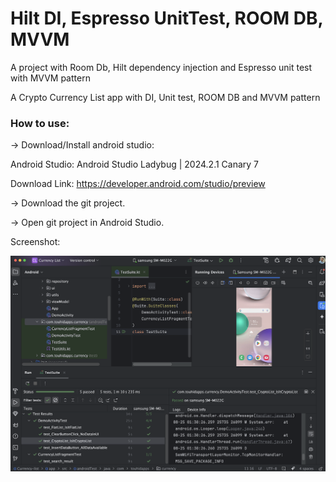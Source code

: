 # Hilt DI, Espresso UnitTest, ROOM DB, MVVM
A project with Room Db, Hilt dependency injection and Espresso unit test with MVVM pattern

A Crypto Currency List app with DI, Unit test, ROOM DB and MVVM pattern

### How to use:

-> Download/Install android studio:

Android Studio: Android Studio Ladybug | 2024.2.1 Canary 7

Download Link: https://developer.android.com/studio/preview

-> Download the git project.

-> Open git project in Android Studio.


Screenshot:

![Unit test screenshot](https://raw.githubusercontent.com/TouhidApps/Hilt-DI-Espresso-UnitTest-MVVM/main/Currency-list/img/unittest.png)



